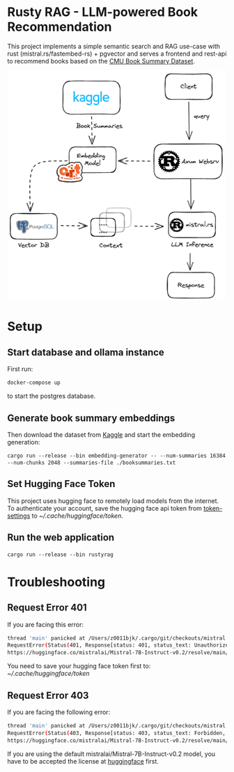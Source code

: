 # Rusty RAG - LLM-powered Book Recommendation
This project implements a simple semantic search and RAG use-case with rust (mistral.rs/fastembed-rs) + pgvector and serves a frontend and rest-api to recommend books based on the [CMU Book Summary Dataset](https://www.kaggle.com/datasets/ymaricar/cmu-book-summary-dataset/data).

<img src="img/setup.excalidraw.png" width="500">

# Setup

## Start database and ollama instance
First run:
```bash
docker-compose up
```
to start the postgres database.

## Generate book summary embeddings

Then download the dataset from [Kaggle](https://www.kaggle.com/datasets/ymaricar/cmu-book-summary-dataset?resource=download&select=booksummaries.txt) and start the embedding generation:

```
cargo run --release --bin embedding-generator -- --num-summaries 16384 --num-chunks 2048 --summaries-file ./booksummaries.txt
```

## Set Hugging Face Token
This project uses hugging face to remotely load models from the internet.
To authenticate your account, save the hugging face api token from [token-settings](https://huggingface.co/settings/tokens) to <i>~/.cache/huggingface/token</i>.
## Run the web application
```
cargo run --release --bin rustyrag
```

# Troubleshooting

## Request Error 401

If you are facing this error:

```bash
thread 'main' panicked at /Users/z0011bjk/.cargo/git/checkouts/mistral.rs-0a2607fe9768eac5/5c3e9f1/mistralrs-core/src/pipeline/gguf.rs:282:58:
RequestError(Status(401, Response[status: 401, status_text: Unauthorized, url:
https://huggingface.co/mistralai/Mistral-7B-Instruct-v0.2/resolve/main/tokenizer.json]))
```

You need to save your hugging face token first to: <i>~/.cache/huggingface/token</i>

## Request Error 403

If you are facing the following error:

```bash
thread 'main' panicked at /Users/z0011bjk/.cargo/git/checkouts/mistral.rs-0a2607fe9768eac5/5c3e9f1/mistralrs-core/src/pipeline/gguf.rs:282:58:
RequestError(Status(403, Response[status: 403, status_text: Forbidden, url:
https://huggingface.co/mistralai/Mistral-7B-Instruct-v0.2/resolve/main/tokenizer.json]))
```

If you are using the default mistralai/Mistral-7B-Instruct-v0.2 model, you have to be accepted the license at [huggingface](https://huggingface.co/mistralai/Mistral-7B-Instruct-v0.2) first.
